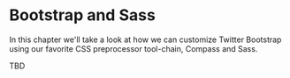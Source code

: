 
# Bootstrap and Sass

In this chapter we'll take a look at how we can customize Twitter Bootstrap using our favorite CSS preprocessor tool-chain, Compass and Sass.

TBD
